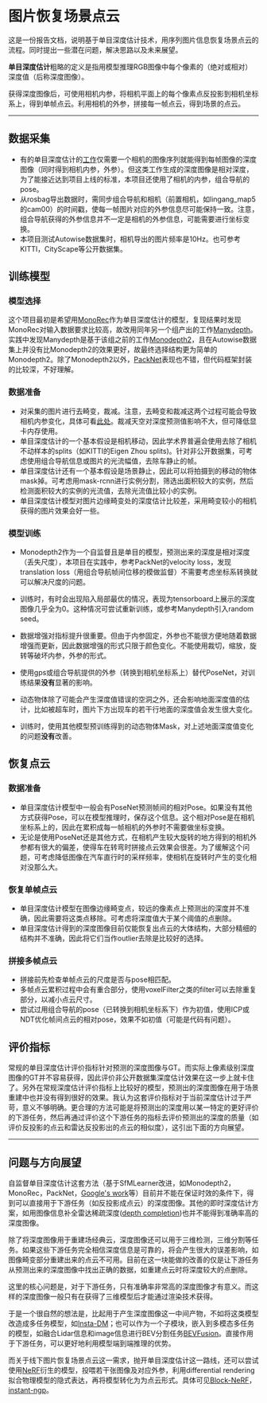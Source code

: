 # 图片恢复场景点云

这是一份报告文档，说明基于单目深度估计技术，用序列图片信息恢复场景点云的流程。同时提出一些潜在问题，解决思路以及未来展望。

**单目深度估计**粗略的定义是指用模型推理RGB图像中每个像素的（绝对或相对）深度值（后称深度图像）。

获得深度图像后，可使用相机内参，将相机平面上的每个像素点反投影到相机坐标系上，得到单帧点云。利用相机的外参，拼接每一帧点云，得到场景的点云。

---

## 数据采集
* 有的单目深度估计的[工作](https://arxiv.org/abs/1904.04998)仅需要一个相机的图像序列就能得到每帧图像的深度图像（同时得到相机内参，外参）。但这类工作生成的深度图像是相对深度，为了能接近达到项目上线的标准，本项目还使用了相机的内参，组合导航的pose。
* 从rosbag导出数据时，需同步组合导航和相机（前置相机，如lingang_map5的cam00）的时间戳，使每一帧图片对应的外参信息尽可能保持一致。注意，组合导航获得的外参信息并不一定是相机的外参信息，可能需要进行坐标变换。
* 本项目测试Autowise数据集时，相机导出的图片频率是10Hz。也可参考KITTI，CityScape等公开数据集。

## 训练模型
### 模型选择
这个项目最初是希望用[MonoRec](https://github.com/Brummi/MonoRec)作为单目深度估计的模型，复现结果时发现MonoRec对输入数据要求比较高，故改用同年另一个组产出的工作[Manydepth](https://github.com/nianticlabs/manydepth)。实践中发现Manydepth是基于该组之前的工作[Monodepth2](https://github.com/nianticlabs/monodepth2)，且在Autowise数据集上并没有比Monodepth2的效果更好，故最终选择结构更为简单的Monodepth2。除了Monodepth2以外，[PackNet](https://github.com/TRI-ML/packnet-sfm)表现也不错，但代码框架封装的比较深，不好理解。

### 数据准备
* 对采集的图片进行去畸变，裁减。注意，去畸变和裁减这两个过程可能会导致相机内参变化，具体可看[此处](https://www.cnblogs.com/Todd-Qi/p/13149270.html)。裁减天空对深度预测值影响不大，但可降低显卡内存使用。
* 单目深度估计的一个基本假设是相机移动，因此学术界普遍会使用去除了相机不动样本的splits（如KITTI的Eigen Zhou splits)。针对非公开数据集，可考虑使用组合导航信息或图片的光流幅值，去除车静止的帧。
* 单目深度估计还有一个基本假设是场景静止，因此可以将拍摄到的移动的物体mask掉。可考虑用mask-rcnn进行实例分割，筛选出面积较大的实例，然后检测面积较大的实例的光流值，去除光流值比较小的实例。
* 单目深度估计模型对图片边缘畸变处的深度估计比较差，采用畸变较小的相机获得的图片效果会好一些。

### 模型训练
* Monodepth2作为一个自监督且是单目的模型，预测出来的深度是相对深度（丢失尺度），本项目在实践中，参考PackNet的velocity loss，发现translation loss（用组合导航帧间位移的模做监督）不需要考虑坐标系转换就可以解决尺度的问题。

* 训练时，有时会出现陷入局部最优的情况，表现为tensorboard上展示的深度图像几乎全为0。这种情况可尝试重新训练，或参考Manydepth引入random seed。

* 数据增强对指标提升很重要。但由于内参固定，外参也不能很方便地随着数据增强而更新，因此数据增强的形式只限于颜色变化。不能使用裁切，缩放，旋转等破坏内参，外参的形式。

* 使用gps或组合导航提供的外参（转换到相机坐标系上）替代PoseNet，对训练结果**没有**显著的影响。

* 动态物体除了可能会产生深度值错误的空洞之外，还会影响地面深度值的估计，比如被超车时，图片下方出现车的若干行地面的深度值会发生很大变化。

* 训练时，使用其他模型预训练得到的动态物体Mask，对上述地面深度值变化的问题**没有**改善。


## 恢复点云
### 数据准备
* 单目深度估计模型中一般会有PoseNet预测帧间的相对Pose。如果没有其他方式获得Pose，可以在模型推理时，保存这个信息。这个相对Pose是在相机坐标系上的，因此在累积成每一帧相机的外参时不需要做坐标变换。
* 无论是使用PoseNet还是其他方式，在相机产生较大旋转的地方得到的相机外参都有很大的偏差，使得车在转弯时拼接点云效果会很差。为了缓解这个问题，可考虑降低图像在汽车直行时的采样频率，使相机在旋转时产生的变化相对没那么大。

### 恢复单帧点云
* 单目深度估计模型在图像边缘畸变点，较远的像素点上预测出的深度并不准确，因此需要将这类点移除。可考虑将深度值大于某个阈值的点删除。
* 单目深度估计得到的深度图像目前仅能恢复出点云的大体结构，大部分精细的结构并不准确，因此将它们当作outlier去除是比较好的选择。

### 拼接多帧点云
* 拼接前先检查单帧点云的尺度是否与pose相匹配。
* 多帧点云累积过程中会有重合部分，使用voxelFilter之类的filter可以去除重复部分，以减小点云尺寸。
* 尝试过用组合导航的pose（已转换到相机坐标系下）作为初值，使用ICP或NDT优化帧间点云的相对pose，效果不如初值（可能是代码有问题）。

## 评价指标
常规的单目深度估计评价指标针对预测的深度图像与GT。而实际上像素级别深度图像的GT并不容易获得，因此评价非公开数据集深度估计效果在这一步上就卡住了。另外在常规深度估计评价指标上比较好的模型，预测出的深度图像在用于场景重建中也并没有得到很好的效果。我认为这套评价指标对于当前深度估计过于严苛，意义不够明确。更合理的方法可能是将预测出的深度用以某一特定的更好评价的下游任务，然后再通过评价这个下游任务的指标去评价预测出的深度的质量（如评价反投影的点云和雷达反投影出的点云的相似度），这引出下面的方向展望。

---

## 问题与方向展望
自监督单目深度估计这套方法（基于SfMLearner改进，如Monodepth2，MonoRec，PackNet，[Google's work](https://arxiv.org/abs/2010.16404)等）目前并不能在保证时效的条件下，得到可以直接用于下游任务（如反投影成点云）的深度图像。其他的即时深度估计方案，如用图像信息补全雷达稀疏深度([depth completion](https://arxiv.org/abs/2103.16690))也并不能得到准确率高的深度图像。

除了将深度图像用于重建场经典云，深度图像还可以用于三维检测，三维分割等任务。如果这些下游任务完全相信深度信息是可靠的，将会产生很大的误差影响，如图像畸变部分重建出来的点云不可用。目前在这一块能做的改善的仅是让下游任务从预测出来的深度图像中找出正确的数据，如重建点云时将深度较大的点删除。

这里的核心问题是，对于下游任务，只有准确率非常高的深度图像才有意义。而这样的深度图像一般只有在获得了三维模型后才能通过渲染技术获得。

于是一个很自然的想法是，比起用于产生深度图像这一中间产物，不如将这类模型改造成多任务模型，如[Insta-DM](https://github.com/SeokjuLee/Insta-DM)；也可以作为一个子模块，嵌入到多模态多任务的模型，如融合Lidar信息和image信息进行BEV分割任务[BEVFusion](https://bevfusion.mit.edu/)。直接作用于下游任务，可以更好地利用模型端到端推理的优势。

而关于线下图片恢复场景点云这一需求，抛开单目深度估计这一路线，还可以尝试使用[NeRF](https://www.matthewtancik.com/nerf)衍生的模型，投喂若干张图像及对应外参，利用differential rendering拟合物理模型的隐式表达，再将模型转化为为点云形式。具体可见[Block-NeRF](https://waymo.com/intl/zh-cn/research/block-nerf/)，[instant-ngp](https://github.com/NVlabs/instant-ngp)。